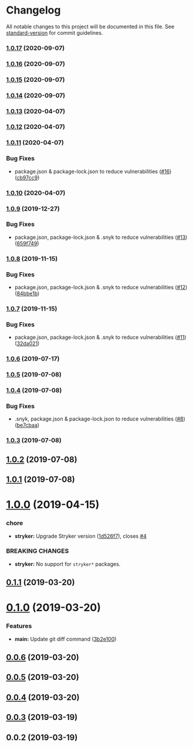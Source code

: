 # Changelog

All notable changes to this project will be documented in this file. See [standard-version](https://github.com/conventional-changelog/standard-version) for commit guidelines.

### [1.0.17](https://github.com/tverhoken/stryker-diff-runner/compare/v1.0.16...v1.0.17) (2020-09-07)

### [1.0.16](https://github.com/tverhoken/stryker-diff-runner/compare/v1.0.15...v1.0.16) (2020-09-07)

### [1.0.15](https://github.com/tverhoken/stryker-diff-runner/compare/v1.0.14...v1.0.15) (2020-09-07)



### [1.0.14](https://github.com/tverhoken/stryker-diff-runner/compare/v1.0.13...v1.0.14) (2020-09-07)



### [1.0.13](https://github.com/tverhoken/stryker-diff-runner/compare/v1.0.12...v1.0.13) (2020-04-07)



### [1.0.12](https://github.com/tverhoken/stryker-diff-runner/compare/v1.0.11...v1.0.12) (2020-04-07)



### [1.0.11](https://github.com/tverhoken/stryker-diff-runner/compare/v1.0.10...v1.0.11) (2020-04-07)


### Bug Fixes

* package.json & package-lock.json to reduce vulnerabilities ([#16](https://github.com/tverhoken/stryker-diff-runner/issues/16)) ([cb97cc9](https://github.com/tverhoken/stryker-diff-runner/commit/cb97cc9))



### [1.0.10](https://github.com/tverhoken/stryker-diff-runner/compare/v1.0.9...v1.0.10) (2020-04-07)



### [1.0.9](https://github.com/tverhoken/stryker-diff-runner/compare/v1.0.8...v1.0.9) (2019-12-27)


### Bug Fixes

* package.json, package-lock.json & .snyk to reduce vulnerabilities ([#13](https://github.com/tverhoken/stryker-diff-runner/issues/13)) ([659f749](https://github.com/tverhoken/stryker-diff-runner/commit/659f749))



### [1.0.8](https://github.com/tverhoken/stryker-diff-runner/compare/v1.0.7...v1.0.8) (2019-11-15)


### Bug Fixes

* package.json, package-lock.json & .snyk to reduce vulnerabilities ([#12](https://github.com/tverhoken/stryker-diff-runner/issues/12)) ([84bbe1b](https://github.com/tverhoken/stryker-diff-runner/commit/84bbe1b))



### [1.0.7](https://github.com/tverhoken/stryker-diff-runner/compare/v1.0.6...v1.0.7) (2019-11-15)


### Bug Fixes

* package.json, package-lock.json & .snyk to reduce vulnerabilities ([#11](https://github.com/tverhoken/stryker-diff-runner/issues/11)) ([32da021](https://github.com/tverhoken/stryker-diff-runner/commit/32da021))



### [1.0.6](https://github.com/tverhoken/stryker-diff-runner/compare/v1.0.5...v1.0.6) (2019-07-17)



### [1.0.5](https://github.com/tverhoken/stryker-diff-runner/compare/v1.0.4...v1.0.5) (2019-07-08)



### [1.0.4](https://github.com/tverhoken/stryker-diff-runner/compare/v1.0.3...v1.0.4) (2019-07-08)


### Bug Fixes

* .snyk, package.json & package-lock.json to reduce vulnerabilities ([#8](https://github.com/tverhoken/stryker-diff-runner/issues/8)) ([be7cbaa](https://github.com/tverhoken/stryker-diff-runner/commit/be7cbaa))



### [1.0.3](https://github.com/tverhoken/stryker-diff-runner/compare/v1.0.2...v1.0.3) (2019-07-08)



## [1.0.2](https://github.com/tverhoken/stryker-diff-runner/compare/v1.0.1...v1.0.2) (2019-07-08)



## [1.0.1](https://github.com/tverhoken/stryker-diff-runner/compare/v1.0.0...v1.0.1) (2019-07-08)



# [1.0.0](https://github.com/tverhoken/stryker-diff-runner/compare/v0.1.1...v1.0.0) (2019-04-15)


### chore

* **stryker:** Upgrade Stryker version ([1d526f7](https://github.com/tverhoken/stryker-diff-runner/commit/1d526f7)), closes [#4](https://github.com/tverhoken/stryker-diff-runner/issues/4)


### BREAKING CHANGES

* **stryker:** No support for `stryker*` packages.



## [0.1.1](https://github.com/tverhoken/stryker-diff-runner/compare/v0.1.0...v0.1.1) (2019-03-20)



# [0.1.0](https://github.com/tverhoken/stryker-diff-runner/compare/v0.0.6...v0.1.0) (2019-03-20)


### Features

* **main:** Update git diff command ([3b2e100](https://github.com/tverhoken/stryker-diff-runner/commit/3b2e100))



## [0.0.6](https://github.com/tverhoken/stryker-diff-runner/compare/v0.0.5...v0.0.6) (2019-03-20)



## [0.0.5](https://github.com/tverhoken/stryker-diff-runner/compare/v0.0.4...v0.0.5) (2019-03-20)



## [0.0.4](https://github.com/tverhoken/stryker-diff-runner/compare/v0.0.2...v0.0.4) (2019-03-20)



## [0.0.3](https://github.com/tverhoken/stryker-diff-runner/compare/v0.0.2...v0.0.3) (2019-03-19)



## 0.0.2 (2019-03-19)
